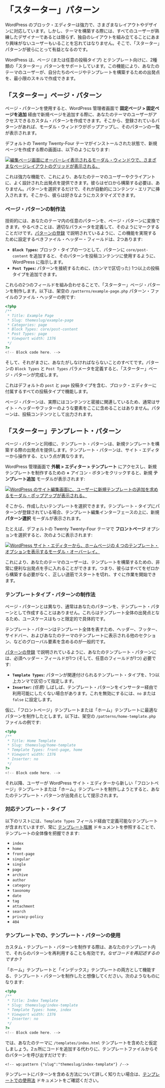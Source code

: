 <!-- 
# Starter Patterns
 -->

# 「スターター」パターン

<!-- 
The WordPress block editor is powerful and can handle many different layouts and designs. However, when building a theme, you must remember that not all of your users will be skilled designers or even have much interest in piecing together their own layouts. This is where starter patterns can be beneficial to them.
 -->

WordPress のブロック・エディターは強力で、さまざまなレイアウトやデザインに対応しています。しかし、テーマを構築する際には、すべてのユーザーが熟練したデザイナーであるとは限らず、独自のレイアウトを組み立てることにあまり興味がないユーザーもいることを忘れてはなりません。そこで、「スターター」パターンが彼らにとって有益となるのです。

<!-- 
WordPress supports two types of starter patterns for pages (or any post type) and templates. This feature lets you create starting points for your theme users to build out their pages and templates with minimal skills.
 -->

WordPress は、ページ (または任意の投稿タイプ) とテンプレート向けに、2種類の「スターター」パターンをサポートしています。この機能により、あなたのテーマのユーザーが、自分たちのページやテンプレートを構築するための出発点を、最小限のスキルで作成できます。

<!-- 
## Starter page patterns
 -->

## 「スターター」ページ・パターン

<!-- 
Page patterns let you create custom patterns your theme users can access when adding a new page via **Pages > Add New** in their WordPress admin. From there, a modal will pop up and show them a selection of patterns if any are registered.
 -->

ページ・パターンを使用すると、WordPress 管理者画面で **固定ページ > 固定ページを追加** 経由で新規ページを追加する際に、あなたのテーマのユーザーがアクセスできるカスタム・パターンを作成できます。そこから、登録されているパターンがあれば、モーダル・ウィンドウがポップアップし、そのパターンの一覧が表示されます。

<!-- 
Here is what the screen looks like when creating a new page with the default Twenty Twenty-Four theme installed:
 -->

デフォルトの Twenty Twenty-Four テーマがインストールされた状態で、新規ページを作成する際の画面は、以下のようになります:

<!-- 
[![Modal overlaying the edit page screen, showing a grid of various page layouts.](https://i0.wp.com/developer.wordpress.org/files/2024/04/starter-page-pattern-tt4.webp?resize=2048%2C1061&ssl=1)](https://i0.wp.com/developer.wordpress.org/files/2024/04/starter-page-pattern-tt4.webp?ssl=1)
 -->

[![編集ページ画面にオーバーレイ表示されるモーダル・ウィンドウで、さまざまなページレイアウトのグリッドが表示される。](https://i0.wp.com/developer.wordpress.org/files/2024/04/starter-page-pattern-tt4.webp?resize=2048%2C1061&ssl=1)](https://i0.wp.com/developer.wordpress.org/files/2024/04/starter-page-pattern-tt4.webp?ssl=1)

<!-- 
This is a powerful feature because it means that you can provide well-designed starting points for your theme’s users or clients. And they don’t need to build from scratch. They only need to select a pattern, and it will automatically be inserted into the content area. From there, they can make any customizations they want.
 -->

これは強力な機能で、これにより、あなたのテーマのユーザーやクライアントに、よく設計された出発点を提供できます。彼らはゼロから構築する必要は、ありません。パターンを選択するだけで、それが自動的にコンテンツ・エリアに挿入されます。そこから、彼らは好きなようにカスタマイズできます。

<!-- 
### How to create a page pattern
 -->

### ページ・パターンの制作法

<!-- 
Technically, any pattern in your theme can be converted to a page pattern. All you need to do is define the correct parameters to mark it as such. As described in [Registering Patterns](https://developer.wordpress.org/themes/patterns/registering-patterns/), there are two available file header fields that you must set to make this happen:
 -->

技術的には、あなたのテーマ内の任意のパターンを、ページ・パターンに変換できます。やるべきことは、適切なパラメータを定義して、そのようにマークすることだけです。[パターンの登録](https://developer.wordpress.org/themes/patterns/registering-patterns/) で説明されているように、この機能を実現するために設定するべきファイル・ヘッダー・フィールドは、2つあります:

<!-- 
*   **`Block Types`:** Adding `core/post-content` as one of the block types for the pattern tells WordPress that the pattern should be used for the post content.
*   **`Post Types`:** You can add one or more post types (separated by commas) to connect the pattern.
 -->

*   **`Block Types`:** ブロック・タイプの一つとして、パターンに `core/post-content` を追加すると、そのパターンを投稿コンテンツに使用するように、WordPress に指示します。
*   **`Post Types`:** パターンを接続するために、(カンマで区切った) 1つ以上の投稿タイプを追加できます。

<!-- 
With these two fields combined, you create a starter page pattern. Here is what the file header looks like for a fictional `/patterns/example-page.php` pattern file:
 -->

これらの2つのフィールドを組み合わせることで、「スターター」ページ・パターンを制作します。以下は、架空の `/patterns/example-page.php` パターン・ファイルのファイル・ヘッダーの例です:

```php
<?php
/**
 * Title: Example Page
 * Slug: themeslug/example-page
 * Categories: page
 * Block Types: core/post-content
 * Post Types: page
 * Viewport width: 1376
 */
?>
<!-- Block code here. -->
```

<!-- 
And that’s literally all you must do. Define the pattern’s `Block Types` and `Post Types` parameters and you have a starter page pattern. 
 -->

そして、それがまさに、あなたがしなければならないことのすべてです。パターンの `Block Types` と `Post Types` パラメータを定義すると、「スターター」ページ・パターンが完成します。

<!-- 
This will work with any post type that has opted into the block editor, including both the default `post` and `page` post types.
 -->

これはデフォルトの `post` と `page` 投稿タイプを含む、ブロック・エディターに付属するすべての投稿タイプで機能します。

<!-- 
Because page patterns are actually tied to the content, you wouldn’t typically include something like a site header or footer here. The pattern is output as post content.
 -->

ページ・パターンは、実際にはコンテンツと密接に関連しているため、通常はサイト・ヘッダーやフッターのような要素をここに含めることはありません。パターンは、投稿コンテンツとして出力されます。

<!-- 
## Starter template patterns
 -->

## 「スターター」テンプレート・パターン

<!-- 
Like page patterns, template patterns give users a starting point when building a new template. The difference is that template patterns work from the Site Editor.
 -->

ページ・パターンと同様に、テンプレート・パターンは、新規テンプレートを構築する際の出発点を提供します。テンプレート・パターンは、サイト・エディターから操作する、という点が異なります。

<!-- 
If you visit **Appearance > Editor > Templates** in your WordPress admin and click the **+** icon button for creating a new template, you should see a new **Add template** modal:
 -->

WordPress 管理画面で **外観 > エディター > テンプレート** にアクセスし、新規テンプレートを制作するための **+** アイコン・ボタンをクリックすると、新規 **テンプレート追加** モーダルが表示されます:

<!-- 
[![WordPress site editing screen with a modal popup asking the user to add a new template.](https://i0.wp.com/developer.wordpress.org/files/2024/04/add-template.webp?resize=2048%2C1060&ssl=1)](https://i0.wp.com/developer.wordpress.org/files/2024/04/add-template.webp?ssl=1)
 -->

[![WordPress のサイト編集画面に、ユーザーに新規テンプレートの追加を求めるモーダル・ポップアップが表示される。](https://i0.wp.com/developer.wordpress.org/files/2024/04/add-template.webp?resize=2048%2C1060&ssl=1)](https://i0.wp.com/developer.wordpress.org/files/2024/04/add-template.webp?ssl=1)

<!-- 
From there, you can select the template that you want to create. If the template type has any patterns registered for it, a new **Choose a pattern** modal will appear, overlaying the template-editing interface.
 -->

そこから、作成したいテンプレートを選択できます。テンプレート・タイプにパターンが登録されている場合、テンプレート編集インターフェースの上に、新規 **パターン選択** モーダルが表示されます。

<!-- 
For example, when choosing the **Front Page** option with the default Twenty Twenty-Four theme, you will see this:
 -->

たとえば、デフォルトの Twenty Twenty-Four テーマで **フロントページ** オプションを選択すると、次のように表示されます:

<!-- 
[![A modal overlay showing four template options for the homepage from within the WordPress site editor.](https://i0.wp.com/developer.wordpress.org/files/2024/04/starter-template-patterns-tt4.webp?resize=2048%2C1061&ssl=1)](https://i0.wp.com/developer.wordpress.org/files/2024/04/starter-template-patterns-tt4.webp?ssl=1)
 -->

[![WordPress サイト・エディターから、ホームページの 4 つのテンプレート・オプションを表示するモーダル・オーバーレイ。](https://i0.wp.com/developer.wordpress.org/files/2024/04/starter-template-patterns-tt4.webp?resize=2048%2C1061&ssl=1)](https://i0.wp.com/developer.wordpress.org/files/2024/04/starter-template-patterns-tt4.webp?ssl=1)

<!-- 
This gives your theme users a really nice onramp for building templates. It means they don’t have to create everything from the ground up and can get started down the right path.
 -->

これにより、あなたのテーマのユーザーは、テンプレートを構築するための、非常に便利な出発点を手に入れることができます。つまり、彼らはすべてをゼロから構築する必要がなく、正しい道筋でスタートを切れ、すぐに作業を開始できます。

<!-- 
### How to create template type patterns
 -->

### テンプレートタイプ・パターンの制作法

<!-- 
Unlike page patterns, you will usually not make any of your patterns a template pattern. These are starting points for an entire template, so their use cases are much more limited and specific.
 -->

ページ・パターンとは異なり、通常はあなたのパターンを、テンプレート・パターンとして作成することはありません。これらはテンプレート全体の出発点となるため、ユースケースはもっと限定的で具体的です。

<!-- 
Because template patterns represent an entire template, you would typically include global elements like the header, footer, sidebar, and other sections that your theme’s templates display.
 -->

テンプレート・パターンはテンプレート全体を表すため、ヘッダー、フッター、サイドバー、およびあなたのテーマのテンプレートに表示される他のセクション、などのグローバル要素を含めるのが一般的です。

<!-- 
As noted in [Registering Patterns](https://developer.wordpress.org/themes/patterns/registering-patterns/), there is a single required header field needed for your template pattern (and one optional field):
 -->

[パターンの登録](https://developer.wordpress.org/themes/patterns/registering-patterns/) で説明されているように、あなたのテンプレート・パターンには、必須ヘッダー・フィールドが1つ (そして、任意のフィールドが1つ) 必要です:

<!-- 
*   **`Template Types`:** One or more template types, separated by comma, that the pattern should be associated with.
*   **`Inserter`:** *(Optional)* Often, you will not want template patterns to be available via the inserter. To disable this, set it to `no` or `false`.
 -->

*   **`Template Types`:** パターンが関連付けられるテンプレート・タイプを、1つ以上カンマで区切って指定します。
*   **`Inserter`:** *(任意)* しばしば、テンプレート・パターンをインサーター経由で利用可能にしたくない場合があります。これを無効にするには、`no` または `false` に設定します。

<!-- 
Suppose that you created a pattern that would work well for the Front Page or Home templates. Here is what a fictional `/patterns/home-template.php` file would look like:
 -->

仮に、「フロントページ」テンプレートまたは「ホーム」テンプレートに最適なパターンを制作したとします。以下は、架空の `/patterns/home-template.php` ファイルの例です:

```php
<?php
/**
 * Title: Home Template
 * Slug: themeslug/home-template
 * Template Types: front-page, home
 * Viewport width: 1376
 * Inserter: no
 */
?>
<!-- Block code here. -->
```

<!-- 
From that point, anytime a user attempted to create a new Front Page or Home template from the WordPress Site Editor, they would be presented with your template pattern as a starting point.
 -->

それ以降、ユーザーが WordPress サイト・エディターから新しい「フロントページ」テンプレートまたは「ホーム」テンプレートを制作しようとすると、あなたのテンプレート・パターンが出発点として提示されます。

<!-- 
### Supported template types
 -->

### 対応テンプレート・タイプ

<!-- 
The following list includes the templates that you can define via the `Template Types` field, but you can always reference the [Template Hierarchy](https://developer.wordpress.org/themes/templates/template-hierarchy/) documentation for a full overview of templates:
 -->

以下のリストには、`Template Types` フィールド経由で定義可能なテンプレートが含まれていますが、常に [テンプレート階層](https://developer.wordpress.org/themes/templates/template-hierarchy/) ドキュメントを参照することで、テンプレートの全体像を把握できます:

*   `index`
*   `home`
*   `front-page`
*   `singular`
*   `single`
*   `page`
*   `archive`
*   `author`
*   `category`
*   `taxonomy`
*   `date`
*   `tag`
*   `attachment`
*   `search`
*   `privacy-policy`
*   `404`

<!-- 
### Using template patterns in templates
 -->

### テンプレートでの、テンプレート・パターンの使用

<!-- 
When creating custom template patterns, it also makes sense to reuse those patterns within your templates. *Why rewrite code?*
 -->

カスタム・テンプレート・パターンを制作する際は、あなたのテンプレート内で、それらのパターンを再利用することも有効です。*なぜコードを再記述するのですか ?*

<!-- 
Imagine that you created a template pattern that would work as both a Home and Index template. It would look like this:
 -->

「ホーム」テンプレートと「インデックス」テンプレートの両方として機能する、テンプレート・パターンを制作したと想像してください。次のようなものになります:

```php
<?php
/**
 * Title: Index Template
 * Slug: themeslug/index-template
 * Template Types: home, index
 * Viewport width: 1376
 * Inserter: no
 */
?>
<!-- Block code here. -->
```

<!-- 
Now suppose that you included a `/templates/index.html` template in your theme. Instead of adding the code in two places, you can simply call the pattern from the template file:
 -->

では、あなたのテーマに `/templates/index.html` テンプレートを含めたと仮定しましょう。2ヵ所にコードを追加する代わりに、テンプレートファイルからそのパターンを呼び出すだけです:

```markup
<!-- wp:pattern {"slug":"themeslug/index-template"} /-->
```

<!-- 
To learn more about including patterns in templates, check out the [Usage in Templates](https://developer.wordpress.org/themes/patterns/usage-in-templates/) documentation.
 -->

テンプレートにパターンを含める方法について詳しく知りたい場合は、[テンプレートでの使用法](https://developer.wordpress.org/themes/patterns/usage-in-templates/) ドキュメントをご確認ください。